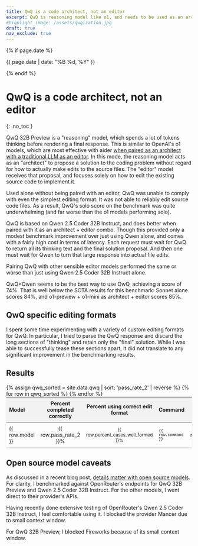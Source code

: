 ```yaml
---
title: QwQ is a code architect, not an editor
excerpt: QwQ is reasoning model like o1, and needs to be used as an architect with another model as editor.
#highlight_image: /assets/qwqization.jpg
draft: true
nav_exclude: true
---
```

{% if page.date %}
<p class="post-date">{{ page.date | date: "%B %d, %Y" }}</p>
{% endif %}

# QwQ is a code architect, not an editor
{: .no_toc }

<canvas id="qwqChart" width="800" height="500" style="margin: 20px 0"></canvas>

QwQ 32B Preview is a "reasoning" model, which spends a lot of tokens thinking before
rendering a final response.
This is similar to OpenAI's o1 models, which are most effective with aider
[when paired as an architect with a traditional LLM as an editor](https://aider.chat/2024/09/26/architect.html).
In this mode, the reasoning model acts as an "architect" to propose a solution to the
coding problem without regard for how to actually make edits to the source files.
The "editor" model receives that proposal, and focuses solely on how to
edit the existing source code to implement it.

Used alone without being paired with an editor, 
QwQ was unable to comply with even the simplest editing format.
It was not able to reliably edit source code files.
As a result, QwQ's solo score on the benchmark was quite underwhelming
(and far worse than the o1 models performing solo).

QwQ is based on
Qwen 2.5 Coder 32B Instruct,
and does better when paired with it as an architect + editor combo.
Though this provided only a modest benchmark improvement over just using Qwen alone,
and comes with a fairly high cost in terms of latency.
Each request must wait for QwQ to return all its thinking text
and the final solution proposal.
And then one must wait for Qwen to turn that large
response into actual file edits.

Pairing QwQ with other sensible editor models performed the same or worse than
just using Qwen 2.5 Coder 32B Instruct alone.

QwQ+Qwen seems to be the best way to use QwQ, achieving a score of 74%.
That is well below the
SOTA results for this benchmark: Sonnet alone scores 84%, and
o1-preview + o1-mini as architect + editor scores 85%.


## QwQ specific editing formats

I spent some time experimenting with a variety of custom editing formats
for QwQ.
In particular, I tried to parse the QwQ response and discard the long
sections of "thinking" and retain only the "final" solution.
While I was able to successfully tease these sections apart,
it did not translate to any significant improvement in the benchmarking results.


## Results

<script src="https://cdn.jsdelivr.net/npm/chart.js"></script>
<script>
{% include qwq-chart.js %}
</script>

<table style="width: 100%; max-width: 800px; margin: auto; border-collapse: collapse; box-shadow: 0 2px 4px rgba(0,0,0,0.1); font-size: 14px;">
  <thead style="background-color: #f2f2f2;">
    <tr>
      <th style="padding: 8px; text-align: left;">Model</th>
      <th style="padding: 8px; text-align: center;">Percent completed correctly</th>
      <th style="padding: 8px; text-align: center;">Percent using correct edit format</th>
      <th style="padding: 8px; text-align: left;">Command</th>
      <th style="padding: 8px; text-align: center;">Edit format</th>
    </tr>
  </thead>
  <tbody>
    {% assign qwq_sorted = site.data.qwq | sort: 'pass_rate_2' | reverse %}
    {% for row in qwq_sorted %}
      <tr style="border-bottom: 1px solid #ddd;">
        <td style="padding: 8px;">{{ row.model }}</td>
        <td style="padding: 8px; text-align: center;">{{ row.pass_rate_2 }}%</td>
        <td style="padding: 8px; text-align: center;">{{ row.percent_cases_well_formed }}%</td>
        <td style="padding: 8px;"><code>{{ row.command }}</code></td>
        <td style="padding: 8px; text-align: center;">{{ row.edit_format }}</td>
      </tr>
    {% endfor %}
  </tbody>
</table>

<style>
  tr.selected {
    color: #0056b3;
  }
  table {
    table-layout: fixed;
  }
  td, th {
    word-wrap: break-word;
    overflow-wrap: break-word;
  }
  td:nth-child(3), td:nth-child(4) {
    font-size: 12px;
  }
</style>

<script>
document.getElementById('qwqSearchInput').addEventListener('keyup', function() {
    var input = this.value.toLowerCase();
    var rows = document.querySelectorAll('tbody tr');
    
    rows.forEach(function(row) {
        var text = row.textContent.toLowerCase();
        if(text.includes(input)) {
            row.style.display = '';
            row.classList.add('selected');
        } else {
            row.style.display = 'none';
            row.classList.remove('selected');
        }
    });
});
</script>

## Open source model caveats

As discussed in a recent blog post,
[details matter with open source models](https://aider.chat/2024/11/21/quantization.html).
For clarity, I benchmarked against OpenRouter's endpoints for
QwQ 32B Preview and Qwen 2.5 Coder 32B Instruct.
For the other models, I went direct to their provider's APIs.

Having recently done extensive testing of OpenRouter's Qwen 2.5 Coder 32B Instruct,
I feel comfortable using it. I blocked the provider Mancer due to small
context window.

For QwQ 32B Preview, I blocked Fireworks because of its small context window.
